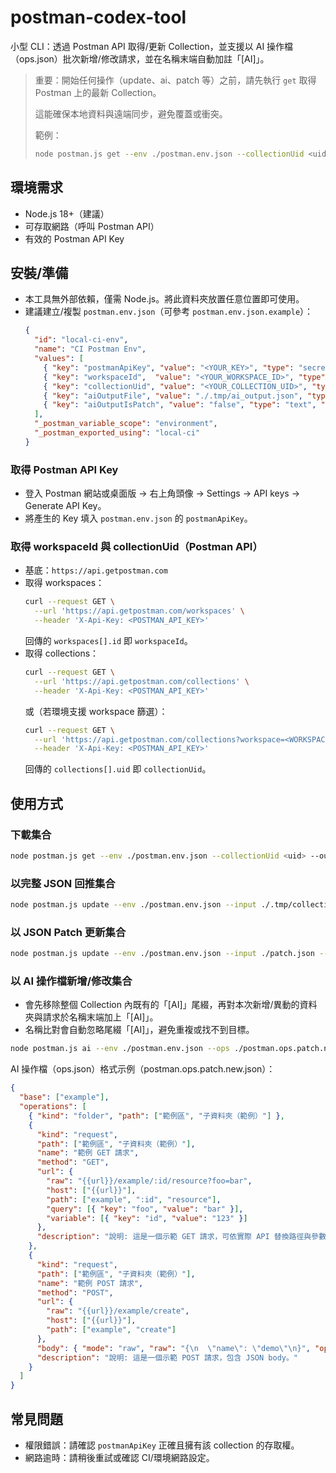 # postman-codex-tool

小型 CLI：透過 Postman API 取得/更新 Collection，並支援以 AI 操作檔（ops.json）批次新增/修改請求，並在名稱末端自動加註「[AI]」。

> 重要：開始任何操作（update、ai、patch 等）之前，請先執行 `get` 取得 Postman 上的最新 Collection。
>
> 這能確保本地資料與遠端同步，避免覆蓋或衝突。
>
> 範例：
> ```bash
> node postman.js get --env ./postman.env.json --collectionUid <uid> --out ./.tmp/collection.json
> ```

## 環境需求
- Node.js 18+（建議）
- 可存取網路（呼叫 Postman API）
- 有效的 Postman API Key

## 安裝/準備
- 本工具無外部依賴，僅需 Node.js。將此資料夾放置任意位置即可使用。
- 建議建立/複製 `postman.env.json`（可參考 `postman.env.json.example`）：
  ```json
  {
    "id": "local-ci-env",
    "name": "CI Postman Env",
    "values": [
      { "key": "postmanApiKey", "value": "<YOUR_KEY>", "type": "secret", "enabled": true },
      { "key": "workspaceId",  "value": "<YOUR_WORKSPACE_ID>", "type": "text", "enabled": true },
      { "key": "collectionUid", "value": "<YOUR_COLLECTION_UID>", "type": "text", "enabled": true },
      { "key": "aiOutputFile", "value": "./.tmp/ai_output.json", "type": "text", "enabled": true },
      { "key": "aiOutputIsPatch", "value": "false", "type": "text", "enabled": true }
    ],
    "_postman_variable_scope": "environment",
    "_postman_exported_using": "local-ci"
  }
  ```

### 取得 Postman API Key
- 登入 Postman 網站或桌面版 → 右上角頭像 → Settings → API keys → Generate API Key。
- 將產生的 Key 填入 `postman.env.json` 的 `postmanApiKey`。

### 取得 workspaceId 與 collectionUid（Postman API）
- 基底：`https://api.getpostman.com`
- 取得 workspaces：
  ```bash
  curl --request GET \
    --url 'https://api.getpostman.com/workspaces' \
    --header 'X-Api-Key: <POSTMAN_API_KEY>'
  ```
  回傳的 `workspaces[].id` 即 `workspaceId`。
- 取得 collections：
  ```bash
  curl --request GET \
    --url 'https://api.getpostman.com/collections' \
    --header 'X-Api-Key: <POSTMAN_API_KEY>'
  ```
  或（若環境支援 workspace 篩選）：
  ```bash
  curl --request GET \
    --url 'https://api.getpostman.com/collections?workspace=<WORKSPACE_ID>' \
    --header 'X-Api-Key: <POSTMAN_API_KEY>'
  ```
  回傳的 `collections[].uid` 即 `collectionUid`。

## 使用方式

### 下載集合
```bash
node postman.js get --env ./postman.env.json --collectionUid <uid> --out ./.tmp/collection.json
```

### 以完整 JSON 回推集合
```bash
node postman.js update --env ./postman.env.json --input ./.tmp/collection.json --patch false
```

### 以 JSON Patch 更新集合
```bash
node postman.js update --env ./postman.env.json --input ./patch.json --patch true
```

### 以 AI 操作檔新增/修改集合
- 會先移除整個 Collection 內既有的「[AI]」尾綴，再對本次新增/異動的資料夾與請求於名稱末端加上「[AI]」。
- 名稱比對會自動忽略尾綴「[AI]」，避免重複或找不到目標。

```bash
node postman.js ai --env ./postman.env.json --ops ./postman.ops.patch.new.json
```

AI 操作檔（ops.json）格式示例（postman.ops.patch.new.json）：
```json
{
  "base": ["example"],
  "operations": [
    { "kind": "folder", "path": ["範例區", "子資料夾（範例）"] },
    {
      "kind": "request",
      "path": ["範例區", "子資料夾（範例）"],
      "name": "範例 GET 請求",
      "method": "GET",
      "url": {
        "raw": "{{url}}/example/:id/resource?foo=bar",
        "host": ["{{url}}"],
        "path": ["example", ":id", "resource"],
        "query": [{ "key": "foo", "value": "bar" }],
        "variable": [{ "key": "id", "value": "123" }]
      },
      "description": "說明: 這是一個示範 GET 請求，可依實際 API 替換路徑與參數。"
    },
    {
      "kind": "request",
      "path": ["範例區", "子資料夾（範例）"],
      "name": "範例 POST 請求",
      "method": "POST",
      "url": {
        "raw": "{{url}}/example/create",
        "host": ["{{url}}"],
        "path": ["example", "create"]
      },
      "body": { "mode": "raw", "raw": "{\n  \"name\": \"demo\"\n}", "options": { "raw": { "language": "json" } } },
      "description": "說明: 這是一個示範 POST 請求，包含 JSON body。"
    }
  ]
}
```

## 常見問題
- 權限錯誤：請確認 `postmanApiKey` 正確且擁有該 collection 的存取權。
- 網路逾時：請稍後重試或確認 CI/環境網路設定。
